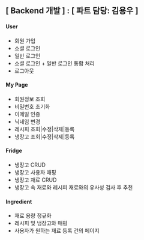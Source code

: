 ## [ Backend 개발 ] : [ 파트 담당: 김용우 ]

#### User

- 회원 가입
- 소셜 로그인
- 일반 로그인
- 소셜 로그인 + 일반 로그인 통합 처리
- 로그아웃

#### My Page

- 회원정보 조회
- 비밀번호 초기화
- 이메일 인증
- 닉네임 변경
- 레시피 조회|수정|삭제|등록
- 냉장고 조회|수정|삭제|등록

#### Fridge

- 냉장고 CRUD
- 냉장고 사용자 매핑
- 냉장고 재료 CRUD
- 냉장고 속 재료와 레시피 재료와의 유사성 검사 후 추천

#### Ingredient

- 재료 용량 정규화
- 레시피 및 냉장고와 매핑
- 사용자가 원하는 재료 등록 건의 페이지

